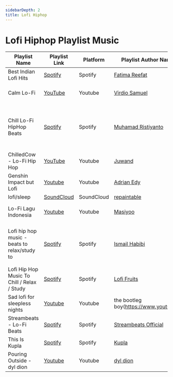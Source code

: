 ```yaml
---
sidebarDepth: 2
title: Lofi Hiphop
---
```


# Lofi Hiphop Playlist Music

| Playlist Name | Playlist Link | Platform | Playlist Author Name/Contributor Name | Note | Subgenre |
| -------------- |-------------- | -------- | ------- | ------- | -------- |
| Best Indian Lofi Hits | [Spotify](https://open.spotify.com/playlist/0Gug5ATgJnrG0C5q4Dh3Iq?si=X3HzxKEAS662hHz50WCs9A&utm_source=copy-link&dl_branch=1) | Spotify  | [Fatima Reefat](https://github.com/fatimareefat) | - |
| Calm Lo-Fi | [YouTube](https://www.youtube.com/playlist?list=PLzSbS-J9ZsjCTBBKFqbqhSvRaIDQzE5it) | Youtube  | [Virdio Samuel](https://github.com/diosamuel) | Lagu untuk menemani mu belajar |
| Chill Lo-Fi HipHop Beats | [Spotify](https://open.spotify.com/playlist/2q3hsGutZMdTkgkF69QoBP?si=D5hpEKmQQdGNbOypQYLsLg) | Spotify | [Muhamad Ristiyanto](https://github.com/Gimenz) | For Sickness and Health dan dapat membuat kepala mengangguk - angguk |
| ChilledCow - Lo-Fi Hip Hop | [YouTube](https://m.youtube.com/playlist?list=PL6NdkXsPL07KiewBDpJC1dFvxEubnNOp1) | Youtube | [Juwand](https://github.com/andreasjp0) | - |
| Genshin Impact but Lofi | [Youtube](https://www.youtube.com/watch?v=FCJ5feGz-k0&list=PLN3aJaAtvu-81r6L-4N_lFdClbxvnMUft) | Youtube | [Adrian Edy](https://github.com/adrianedy) | - | - |
| lofi/sleep | [SoundCloud](https://soundcloud.com/yourwaifusad/sets/lofi) | SoundCloud | [repaintable](https://soundcloud.com/yourwaifusad) | - |
| Lo-Fi Lagu Indonesia | [Youtube](https://www.youtube.com/playlist?list=PL4b5Xf5AbHM9wxOfVzwnGCr1GOsQMZwd0) | Youtube | [Masiyoo](https://www.youtube.com/channel/UC98ST6PvP1GU3BMOzjlFrlA) | Kumpulan lagu Indonesia versi Lo-Fi |
| Lofi hip hop music - beats to relax/study to | [Spotify](https://open.spotify.com/playlist/0vvXsWCC9xrXsKd4FyS8kM?si=sQXk5Y-GTUeB7OlCRKZ__Q) | Spotify  | [Ismail Habibi](https://github.com/ismlhbb) | A daily selection of chill beats - perfect to help you relax & study 📚 |
| Lofi Hip Hop Music To Chill / Relax / Study | [Spotify](https://open.spotify.com/playlist/3LFIBdP7eZXJKqf3guepZ1) | Spotify  | [Lofi Fruits](https://lnk.to/lofi-everywhere) | - |
| Sad lofi for sleepless nights | [Youtube](https://www.youtube.com/watch?v=4w7_weFCKSY&list=PLOzDu-MXXLljUH6SXbGzt1eJ7wqhW-yZY) | Youtube | the bootleg boy(https://www.youtube.com/thebootlegboy/) | malam tanpa tidur dan memikirkanmu |
| Streambeats - Lo-Fi Beats | [Spotify](https://open.spotify.com/playlist/4kAqBBEZQsBIXMIJl6u8tO?si=HebCNLUETlm1Qffwow9ZvQ&utm_source=copy-link&dl_branch=1) | Spotify | [Streambeats Official](https://open.spotify.com/user/3goqul1iqkj8a3ka2s0a07ptr?si=dc98d2c32a734ed7&nd=1) | - |
| This Is Kupla | [Spotify](https://open.spotify.com/playlist/37i9dQZF1DZ06evO4gAPSp) | Spotify | [Kupla](https://open.spotify.com/artist/7daSp9zXk1dmqNxwKFkL35)  | - |
| Pouring Outside - dyl dion | [Youtube](https://www.youtube.com/watch?v=1pQFHXhvNCw) | Youtube | [dyl dion](https://www.youtube.com/@dyldion2307)  | - |
